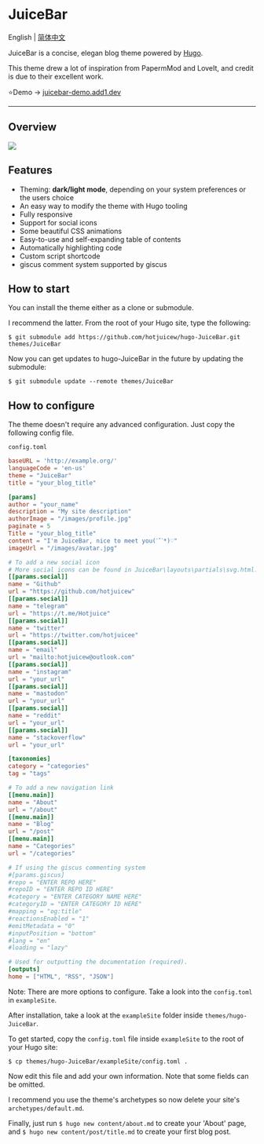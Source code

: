 
# JuiceBar
English | [简体中文](https://github.com/hotjuicew/hugo-juicebar/tree/master/README-zh_CN.md)

JuiceBar is a concise, elegan blog theme powered by [Hugo](https://gohugo.io).

This theme drew a lot of inspiration from PapermMod and LoveIt, and credit is due to their excellent work.

⭐Demo → [juicebar-demo.add1.dev](https://juicebar-demo.add1.dev)

<hr />

## Overview
![](https://github.com/hotjuicew/hugo-JuiceBar/blob/master/images/screenshot.png)

## Features

- Theming: **dark/light mode**, depending on your system preferences or the users choice
- An easy way to modify the theme with Hugo tooling
- Fully responsive
- Support for social icons
- Some beautiful CSS animations
- Easy-to-use and self-expanding table of contents
- Automatically highlighting code
- Custom script shortcode
- giscus comment system supported by giscus

## How to start


You can install the theme either as a clone or submodule.

I recommend the latter. From the root of your Hugo site, type the following:

```
$ git submodule add https://github.com/hotjuicew/hugo-JuiceBar.git themes/JuiceBar
```

Now you can get updates to hugo-JuiceBar in the future by updating the submodule:

```
$ git submodule update --remote themes/JuiceBar
```
## How to configure

The theme doesn't require any advanced configuration. Just copy the following config file.

`config.toml`
```toml
baseURL = 'http://example.org/' 
languageCode = 'en-us'
theme = "JuiceBar"
title = "your_blog_title"

[params]
author = "your_name"
description = "My site description"
authorImage = "/images/profile.jpg"
paginate = 5 
Title = "your_blog_title"
content = "I'm JuiceBar, nice to meet you(ˊ˘ˋ*)♡"
imageUrl = "/images/avatar.jpg"

# To add a new social icon 
# More social icons can be found in JuiceBar\layouts\partials\svg.html.
[[params.social]]
name = "Github"
url = "https://github.com/hotjuicew"
[[params.social]]
name = "telegram"
url = "https://t.me/Hotjuice"
[[params.social]]
name = "twitter"
url = "https://twitter.com/hotjuicee"
[[params.social]]
name = "email"
url = "mailto:hotjuicew@outlook.com"
[[params.social]]
name = "instagram"
url = "your_url"
[[params.social]]
name = "mastodon"
url = "your_url"
[[params.social]]
name = "reddit"
url = "your_url"
[[params.social]]
name = "stackoverflow"
url = "your_url"

[taxonomies]
category = "categories"
tag = "tags"

# To add a new navigation link
[[menu.main]]
name = "About"
url = "/about"
[[menu.main]]
name = "Blog"
url = "/post"
[[menu.main]]
name = "Categories"
url = "/categories"

# If using the giscus commenting system
#[params.giscus]
#repo = "ENTER REPO HERE"
#repoID = "ENTER REPO ID HERE"
#category = "ENTER CATEGORY NAME HERE"
#categoryID = "ENTER CATEGORY ID HERE"
#mapping = "og:title"
#reactionsEnabled = "1"
#emitMetadata = "0"
#inputPosition = "bottom"
#lang = "en"
#loading = "lazy"

# Used for outputting the documentation (required).
[outputs]
home = ["HTML", "RSS", "JSON"]
```
Note: There are more options to configure. Take a look into the `config.toml` in `exampleSite`.

After installation, take a look at the `exampleSite` folder inside `themes/hugo-JuiceBar`.

To get started, copy the `config.toml` file inside `exampleSite` to the root of your Hugo site:

```
$ cp themes/hugo-JuiceBar/exampleSite/config.toml .
```
Now edit this file and add your own information. Note that some fields can be omitted.

I recommend you use the theme's archetypes so now delete your site's `archetypes/default.md`.

Finally, just run `$ hugo new content/about.md` to create your 'About' page, and `$ hugo new content/post/title.md` to create your first blog post.